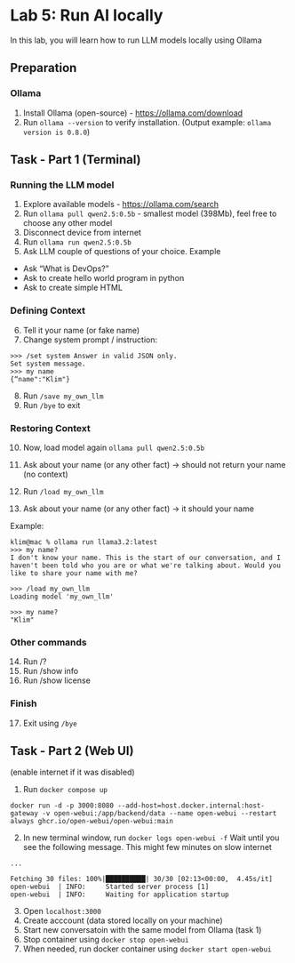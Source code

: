 # Lab 5: Run AI locally

In this lab, you will learn how to run LLM models locally using Ollama


## Preparation

### Ollama

1. Install Ollama (open-source) - https://ollama.com/download
2. Run `ollama --version` to verify installation. (Output example: `ollama version is 0.8.0`)


## Task - Part 1 (Terminal)

### Running the LLM model

1. Explore available models - https://ollama.com/search
2. Run `ollama pull qwen2.5:0.5b` - smallest model (398Mb), feel free to choose any other model
3. Disconnect device from internet
4. Run `ollama run qwen2.5:0.5b`
5. Ask LLM couple of questions of your choice. Example

- Ask “What is DevOps?”
- Ask to create hello world program in python
- Ask to create simple HTML

### Defining Context 

6. Tell it your name (or fake name)
7. Change system prompt / instruction:

```
>>> /set system Answer in valid JSON only. 
Set system message.
>>> my name
{“name":"Klim"}
```

8. Run `/save my_own_llm`
9. Run `/bye` to exit


### Restoring Context  


10. Now, load model again `ollama pull qwen2.5:0.5b`
11. Ask about your name (or any other fact) -> should not return your name (no context)

12. Run `/load my_own_llm`
13. Ask about your name (or any other fact) -> it should your name


Example:

```
klim@mac % ollama run llama3.2:latest
>>> my name?
I don't know your name. This is the start of our conversation, and I haven't been told who you are or what we're talking about. Would you like to share your name with me?

>>> /load my_own_llm
Loading model 'my_own_llm'

>>> my name?
"Klim"
```


### Other commands

14. Run /?
15. Run /show info
16. Run /show license

### Finish

17. Exit using `/bye`


## Task - Part 2 (Web UI)

(enable internet if it was disabled)

1. Run `docker compose up`

```
docker run -d -p 3000:8080 --add-host=host.docker.internal:host-gateway -v open-webui:/app/backend/data --name open-webui --restart always ghcr.io/open-webui/open-webui:main
```
2. In new terminal window, run `docker logs open-webui -f` Wait until you see the following message. This might few minutes on slow internet


```
...

Fetching 30 files: 100%|██████████| 30/30 [02:13<00:00,  4.45s/it]
open-webui  | INFO:     Started server process [1]
open-webui  | INFO:     Waiting for application startup
```


3. Open `localhost:3000`
4. Create acccount (data stored locally on your machine)
5. Start new conversatoin with the same model from Ollama (task 1)
6. Stop container using `docker stop open-webui`
7. When needed, run docker container using `docker start open-webui`
